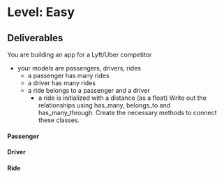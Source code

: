 # Level: Easy

## Deliverables
You are building an app for a Lyft/Uber competitor
- your models are passengers, drivers, rides
  - a passenger has many rides
  - a driver has many rides
  - a ride belongs to a passenger and a driver
    - a ride is initialized with a distance (as a float)
Write out the relationships using has_many, belongs_to and has_many_through. Create the necessary methods to connect these classes.

#### Passenger
<!-- - #drivers
  - returns all drivers a passenger has ridden with
- #rides
  - returns all rides a passenger has been on
- .all
  - returns an array of all passengers -->
<!-- - #total_distance
  - should calculate the total distance the passenger has travelled with the service -->
<!-- - .premium_members
  - should find all passengers who have travelled over 100 miles with the service -->

#### Driver
<!-- - #passengers
  - returns all passengers a driver has had
- #rides
  - returns all rides a driver has made
- .all
  - returns an array of all drivers -->
<!-- - .mileage_cap(distance)
  - takes an argument of a distance (float) and returns all drivers who have exceeded that mileage -->

#### Ride
<!-- - #passenger
  - returns the passenger object for that ride
- #driver
  - returns the driver object for that ride -->
<!-- - .average_distance
  - should find the average distance of all rides -->

